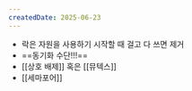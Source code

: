 ```yaml
---
createdDate: 2025-06-23
---
```

- 락은 자원을 사용하기 시작할 때 걸고 다 쓰면 제거
- ==동기화 수단!!!==
- [[상호 배제]] 혹은 [[뮤텍스]] 
- [[세마포어]]